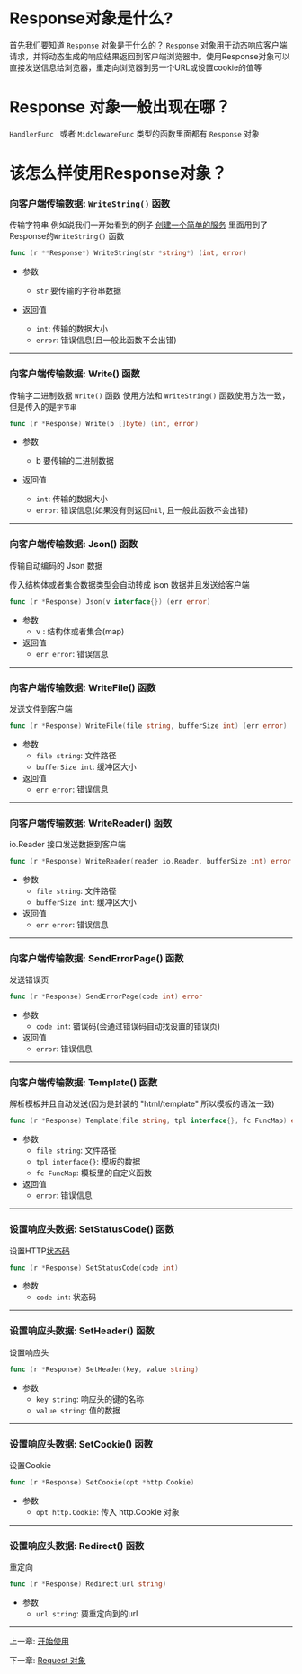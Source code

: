 # Response对象是什么?

首先我们要知道 `Response` 对象是干什么的？
`Response` 对象用于动态响应客户端请求，并将动态生成的响应结果返回到客户端浏览器中。使用Response对象可以直接发送信息给浏览器，重定向浏览器到另一个URL或设置cookie的值等



# Response 对象一般出现在哪？

 `HandlerFunc ` 或者 `MiddlewareFunc` 类型的函数里面都有 `Response` 对象



# 该怎么样使用Response对象？


### 向客户端传输数据: `WriteString()` 函数

传输字符串
例如说我们一开始看到的例子 [创建一个简单的服务](./started.md#创建一个简单的服务) 里面用到了 Response的`WriteString()` 函数

```go
func (r **Response*) WriteString(str *string*) (int, error)
```

+ 参数
    - `str` 要传输的字符串数据
    
+ 返回值
    - `int`: 传输的数据大小
    - `error`: 错误信息(且一般此函数不会出错)

----



### 向客户端传输数据: Write() 函数

传输字二进制数据
`Write()` 函数 使用方法和 `WriteString()` 函数使用方法一致，但是传入的是`字节串`

```go
func (r *Response) Write(b []byte) (int, error)
```

+ 参数
    - b 要传输的二进制数据

+ 返回值
    - `int`: 传输的数据大小
    - `error`: 错误信息(如果没有则返回`nil`, 且一般此函数不会出错)

---



### 向客户端传输数据: Json() 函数

传输自动编码的 Json 数据

传入结构体或者集合数据类型会自动转成 json 数据并且发送给客户端

```go
func (r *Response) Json(v interface{}) (err error)
```

+ 参数
  - v : 结构体或者集合(map)
+ 返回值
  - `err error`: 错误信息

---

### 向客户端传输数据: WriteFile() 函数

发送文件到客户端

```go
func (r *Response) WriteFile(file string, bufferSize int) (err error)
```

+ 参数
  - `file string`: 文件路径
  - `bufferSize int`: 缓冲区大小
+ 返回值
  - `err error`: 错误信息

---

### 向客户端传输数据: WriteReader() 函数

io.Reader 接口发送数据到客户端

```go
func (r *Response) WriteReader(reader io.Reader, bufferSize int) error
```

+ 参数
  - `file string`: 文件路径
  - `bufferSize int`: 缓冲区大小
+ 返回值
  - `err error`: 错误信息

---

### 向客户端传输数据: SendErrorPage() 函数

发送错误页

```go
func (r *Response) SendErrorPage(code int) error
```

+ 参数
  - `code int`: 错误码(会通过错误码自动找设置的错误页)
+ 返回值
  - `error`: 错误信息

---



### 向客户端传输数据: Template() 函数

解析模板并且自动发送(因为是封装的 "html/template" 所以模板的语法一致)

```go
func (r *Response) Template(file string, tpl interface{}, fc FuncMap) error
```

+ 参数
  - `file string`: 文件路径
  - `tpl interface{}`: 模板的数据
  - `fc FuncMap`: 模板里的自定义函数
+ 返回值
  - `error`: 错误信息

---



### 设置响应头数据: SetStatusCode() 函数

设置HTTP[状态码](https://www.runoob.com/http/http-status-codes.html)

```go
func (r *Response) SetStatusCode(code int)
```

+ 参数
  - `code int`: 状态码

---



### 设置响应头数据:  SetHeader() 函数

设置响应头

```go
func (r *Response) SetHeader(key, value string)
```

- 参数
  - `key string`: 响应头的键的名称
  - `value string`: 值的数据

----



### 设置响应头数据: SetCookie() 函数

设置Cookie

```go
func (r *Response) SetCookie(opt *http.Cookie)
```

+ 参数
  + `opt http.Cookie`: 传入 http.Cookie 对象

---



### 设置响应头数据: Redirect() 函数

重定向

```go
func (r *Response) Redirect(url string)
```

+ 参数
  - `url string`: 要重定向到的url

---

上一章: [开始使用](./started.md)

下一章: [Request 对象](./request.md)